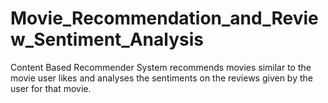 # Movie_Recommendation_and_Review_Sentiment_Analysis
Content Based Recommender System recommends movies similar to the movie user likes and analyses the sentiments on the reviews given by the user for that movie.
